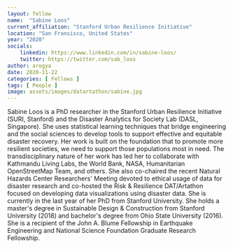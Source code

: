 ```yaml
---
layout: fellow
name:  "Sabine Loos"
current_affiliation: "Stanford Urban Resilience Initiative"
location: "San Fransisco, United States"
year: "2020"
socials:
    linkedin: https://www.linkedin.com/in/sabine-loos/
    twitter: https://twitter.com/sab_loos
author: arogya
date: 2020-11-22
categories: [ Fellows ]
tags: [ People ]
image: assets/images/datartathon/sabine.jpg
---
```


Sabine Loos is a PhD researcher in the Stanford Urban Resilience Initiative (SURI, Stanford) and the Disaster Analytics for Society Lab (DASL, Singapore). She uses statistical learning techniques that bridge engineering and the social sciences to develop tools to support effective and equitable disaster recovery. Her work is built on the foundation that to promote more resilient societies, we need to support those populations most in need. The transdisciplinary nature of her work has led her to collaborate with Kathmandu Living Labs, the World Bank, NASA, Humanitarian OpenStreetMap Team, and others. She also co-chaired the recent Natural Hazards Center Researchers' Meeting devoted to ethical usage of data for disaster research and co-hosted the Risk & Resilience DAT/Artathon focused on developing data visualizations using disaster data. She is currently in the last year of her PhD from Stanford University. She holds a master's degree in Sustainable Design & Construction from Stanford University (2018) and bachelor's degree from Ohio State University (2016). She is a recipient of the John A. Blume Fellowship in Earthquake Engineering and National Science Foundation Graduate Research Fellowship.
